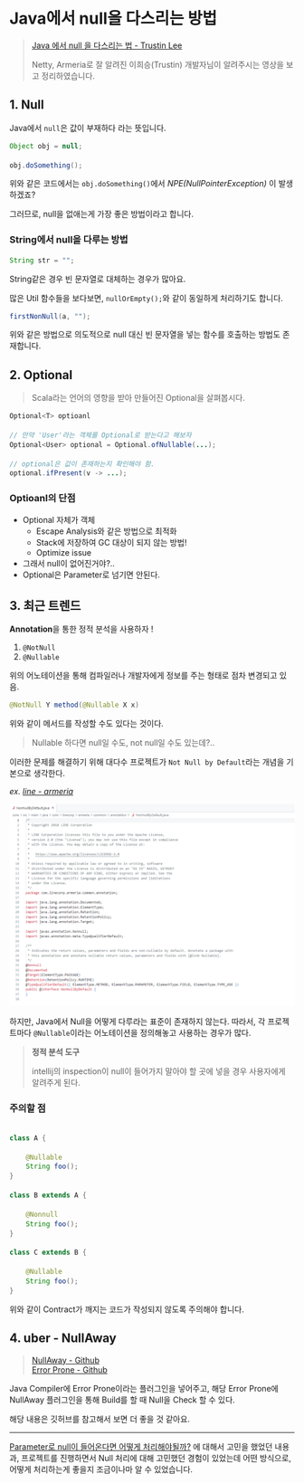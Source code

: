 # Java에서 null을 다스리는 방법

> [Java 에서 null 을 다스리는 법  - Trustin Lee](https://www.youtube.com/live/oJpVeKKrgKI?si=vnBO6fx2sdMQU21l)
>
> Netty, Armeria로 잘 알려진 이희승(Trustin) 개발자님이 알려주시는 영상을 보고 정리하였습니다.



## 1. Null

Java에서 `null`은 값이 부재하다 라는 뜻입니다.

```java
Object obj = null;

obj.doSomething();
```

위와 같은 코드에서는 `obj.doSomething()`에서 *NPE(NullPointerException)* 이 발생하겠죠?

그러므로, null을 없애는게 가장 좋은 방법이라고 합니다.

### String에서 null을 다루는 방법

```java
String str = "";
```
String같은 경우 빈 문자열로 대체하는 경우가 많아요.

많은 Util 함수들을 보다보면, `nullOrEmpty();`와 같이 동일하게 처리하기도 합니다.

```java
firstNonNull(a, "");
```

위와 같은 방법으로 의도적으로 null 대신 빈 문자열을 넣는 함수를 호출하는 방법도 존재합니다.


## 2. Optional

> Scala라는 언어의 영향을 받아 만들어진 Optional을 살펴봅시다.

```java
Optional<T> optioanl

// 만약 'User'라는 객체를 Optional로 받는다고 해보자
Optional<User> optional = Optional.ofNullable(...);

// optional은 값이 존재하는지 확인해야 함.
optional.ifPresent(v -> ...);
```

### Optioanl의 단점
- Optional 자체가 객체
  - Escape Analysis와 같은 방법으로 최적화
  - Stack에 저장하여 GC 대상이 되지 않는 방법!
  - Optimize issue
- 그래서 null이 없어진거야?.. 
- Optional은 Parameter로 넘기면 안된다.


## 3. 최근 트렌드

**Annotation**을 통한 정적 분석을 사용하자 !

1. `@NotNull`
2. `@Nullable`

위의 어노테이션을 통해 컴파일러나 개발자에게 정보를 주는 형태로 점차 변경되고 있음.

```java
@NotNull Y method(@Nullable X x)
```

위와 같이 메서드를 작성할 수도 있다는 것이다.

> Nullable 하다면 null일 수도, not null일 수도 있는데?..

이러한 문제를 해결하기 위해 대다수 프로젝트가 `Not Null by Default`라는 개념을 기본으로 생각한다.

_ex. [line - armeria](https://github.com/line/armeria)_

![armenia NonNullByDefault](./images/armeria_non_null_by_default.png)




하지만, Java에서 Null을 어떻게 다루라는 표준이 존재하지 않는다.
따라서, 각 프로젝트마다 `@Nullable`이라는 어노테이션을 정의해놓고 사용하는 경우가 많다.


> **정적 분석 도구**
>
> intellij의 inspection이 null이 들어가지 말아야 할 곳에 넣을 경우 사용자에게 알려주게 된다.


### 주의할 점

```java

class A {

    @Nullable
    String foo();
}

class B extends A {

    @Nonnull
    String foo();
}

class C extends B {

    @Nullable
    String foo();
}

```

위와 같이 Contract가 깨지는 코드가 작성되지 않도록 주의해야 합니다.


## 4. uber - NullAway

> [NullAway - Github](https://github.com/uber/NullAway)  
> [Error Prone - Github](https://github.com/google/error-prone)

Java Compiler에 Error Prone이라는 플러그인을 넣어주고, 해당 Error Prone에 NullAway 플러그인을 통해 Build를 할 때 Null을 Check 할 수 있다.

해당 내용은 깃허브를 참고해서 보면 더 좋을 것 같아요.



---

[Parameter로 null이 들어온다면 어떻게 처리해야될까?](https://velog.io/@f1v3/IllegalArgumentException-VS-NullPointerException) 에 대해서 고민을 했었던 내용과, 프로젝트를 진행하면서 Null 처리에 대해 고민했던 경험이 있었는데 어떤 방식으로, 어떻게 처리하는게 좋을지 조금이나마 알 수 있었습니다.